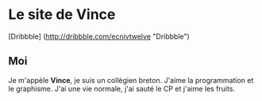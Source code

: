 # Le site de Vince
[Dribbble] (http://dribbble.com/ecnivtwelve "Dribbble")

## Moi
Je m'appèle **Vince**, je suis un collègien breton.
J'aime la programmation et le graphisme.
J'ai une vie normale, j'ai sauté le CP et j'aime les fruits.
